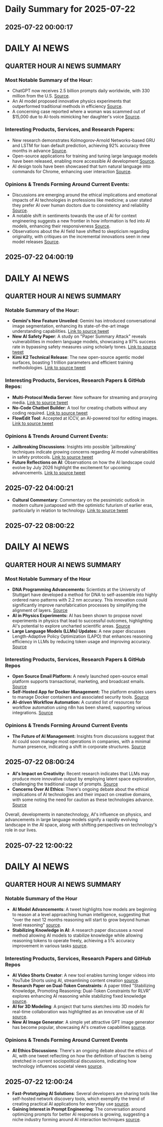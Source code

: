 # Daily Summary for 2025-07-22

## 2025-07-22 00:00:17

# DAILY AI NEWS

## QUARTER HOUR AI NEWS SUMMARY

### Most Notable Summary of the Hour:
- ChatGPT now receives 2.5 billion prompts daily worldwide, with 330 million from the U.S. [Source](https://x.com/i/web/status/1947443547923484852).
- An AI model proposed innovative physics experiments that outperformed traditional methods in efficiency [Source](https://x.com/i/web/status/1947394838535803307).
- A concerning case reported where a woman was scammed out of $15,000 due to AI-tools mimicking her daughter's voice [Source](https://x.com/i/web/status/1947388883731419589).

### Interesting Products, Services, and Research Papers:
- New research demonstrates Kolmogorov-Arnold Networks-based GRU and LSTM for loan default prediction, achieving 92% accuracy three months in advance [Source](https://x.com/i/web/status/1947442695032738142).
- Open-source applications for training and tuning large language models have been released, enabling more accessible AI development [Source](https://x.com/i/web/status/1947434157635711022).
- AI design tools have been showcased that turn natural language into commands for Chrome, enhancing user interaction [Source](https://x.com/i/web/status/1947418907251282111).

### Opinions & Trends Forming Around Current Events:
- Discussions are emerging around the ethical implications and emotional impacts of AI technologies in professions like medicine; a user stated they prefer AI over human doctors due to consistency and reliability [Source](https://x.com/i/web/status/1947435680407474252).
- A notable shift in sentiments towards the use of AI for context engineering suggests a new frontier in how information is fed into AI models, enhancing their responsiveness [Source](https://x.com/i/web/status/1947412958885384410).
- Observations about the AI field have shifted to skepticism regarding originality, with critiques on the incremental innovations seen in new model releases [Source](https://x.com/i/web/status/1947439206458073146).

## 2025-07-22 04:00:19

# DAILY AI NEWS

## QUARTER HOUR AI NEWS SUMMARY

### Notable Summary of the Hour:
- **Gemini's New Feature Unveiled**: Gemini has introduced conversational image segmentation, enhancing its state-of-the-art image understanding capabilities. [Link to source tweet](https://x.com/i/web/status/1947452246242787420)
- **New AI Safety Paper**: A study on "Paper Summary Attack" reveals vulnerabilities in modern language models, showcasing a 97% success rate in bypassing safety measures using scholarly tones. [Link to source tweet](https://x.com/i/web/status/1947501857783398878)
- **Kimi K2 Technical Release**: The new open-source agentic model surfaces, boasting 1 trillion parameters and efficient training methodologies. [Link to source tweet](https://x.com/i/web/status/1947469298353717603)

### Interesting Products, Services, Research Papers & GitHub Repos:
- **Multi-Protocol Media Server**: New software for streaming and proxying media. [Link to source tweet](https://x.com/i/web/status/1947495131709346057)
- **No-Code Chatbot Builder**: A tool for creating chatbots without any coding required. [Link to source tweet](https://x.com/i/web/status/1947449397077279118)
- **FlowEdit Tool**: Accepted at ICCV, an AI-powered tool for editing images. [Link to source tweet](https://x.com/i/web/status/1947488600892858676)

### Opinions & Trends Around Current Events:
- **Jailbreaking Discussions**: Insights into possible 'jailbreaking' techniques indicate growing concerns regarding AI model vulnerabilities in safety protocols. [Link to source tweet](https://x.com/i/web/status/1947501857783398878)
- **Future Reflections on AI**: Observations on how the AI landscape could evolve by July 2026 highlight the excitement for upcoming advancements. [Link to source tweet](https://x.com/i/web/status/1947451733309030541)

## 2025-07-22 04:00:21

- **Cultural Commentary**: Commentary on the pessimistic outlook in modern culture juxtaposed with the optimistic futurism of earlier eras, particularly in relation to technology. [Link to source tweet](https://x.com/i/web/status/1947446748047413327)

## 2025-07-22 08:00:22

# DAILY AI NEWS

## QUARTER HOUR AI NEWS SUMMARY

### Most Notable Summary of the Hour
- **DNA Programming Advancements:** Scientists at the University of Stuttgart have developed a method for DNA to self-assemble into highly ordered nano patterns with 2.2 nm accuracy. This innovation could significantly improve nanofabrication processes by simplifying the alignment of layers. [Source](https://x.com/i/web/status/1947564520479563958)  
- **AI in Physics Experiments:** AI has been shown to propose novel experiments in physics that lead to successful outcomes, highlighting AI's potential to explore uncharted scientific areas. [Source](https://x.com/i/web/status/1947554777828888703)
- **Large Language Models (LLMs) Updates:** A new paper discusses Length-Adaptive Policy Optimization (LAPO) that enhances reasoning efficiency in LLMs by reducing token usage and improving accuracy. [Source](https://x.com/i/web/status/1947556216001204387)  

### Interesting Products, Services, Research Papers & GitHub Repos
- **Open Source Email Platform:** A newly launched open-source email platform supports transactional, marketing, and broadcast emails. [Source](https://x.com/i/web/status/1947563674740129827)  
- **Self-Hosted App for Docker Management:** The platform enables users to manage Docker containers and associated security tools. [Source](https://x.com/i/web/status/1947556058886500463)  
- **AI-driven Workflow Automation:** A curated list of resources for workflow automation using n8n has been shared, supporting various integrations. [Source](https://x.com/i/web/status/1947548431846666631)  

### Opinions & Trends Forming Around Current Events
- **The Future of AI Management:** Insights from discussions suggest that AI could soon manage most operations in companies, with a minimal human presence, indicating a shift in corporate structures. [Source](https://x.com/i/web/status/1947522648180986037)

## 2025-07-22 08:00:24

- **AI's Impact on Creativity:** Recent research indicates that LLMs may produce more innovative output by employing latent space exploration, challenging the traditional usage of prompts. [Source](https://x.com/i/web/status/1947517963864838646)  
- **Concerns Over AI Ethics:** There's ongoing debate about the ethical implications of AI technologies and their impact on creative domains, with some noting the need for caution as these technologies advance. [Source](https://x.com/i/web/status/1947509385564918185)  

Overall, developments in nanotechnology, AI's influence on physics, and advancements in large language models signify a rapidly evolving landscape in the AI space, along with shifting perspectives on technology's role in our lives.

## 2025-07-22 12:00:22

# DAILY AI NEWS

## QUARTER HOUR AI NEWS SUMMARY

### Notable Summary of the Hour
- **AI Model Advancements**: A tweet highlights how models are beginning to reason at a level approaching human intelligence, suggesting that "over the next 12 months reasoning will start to grow beyond human level reasoning" [source](https://x.com/i/web/status/1947620230680678798).
- **Stabilizing Knowledge in AI**: A research paper discusses a novel method allowing AI models to stabilize knowledge while allowing reasoning tokens to operate freely, achieving a 5% accuracy improvement in various tasks [source](https://x.com/i/web/status/1947617620888265003).

### Interesting Products, Services, Research Papers and GitHub Repos
- **AI Video Shorts Creator**: A new tool enables turning longer videos into YouTube Shorts using AI, streamlining content creation [source](https://x.com/i/web/status/1947624624004468742).
- **Research Paper on Dual-Token Constraints**: A paper titled "Stabilizing Knowledge, Promoting Reasoning: Dual-Token Constraints for RLVR" explores enhancing AI reasoning while stabilizing fixed knowledge [source](https://x.com/i/web/status/1947617620888265003).
- **AI for 3D Modeling**: A project that turns sketches into 3D models for real-time collaboration was highlighted as an innovative use of AI [source](https://x.com/i/web/status/1947578901712023779).
- **New AI Image Generator**: A simple yet attractive GPT image generator has become popular, showcasing AI's creative capabilities [source](https://x.com/i/web/status/1947620097633489405).

### Opinions & Trends Forming Around Current Events
- **AI Ethics Discussions**: There's an ongoing debate about the ethics of AI, with one tweet reflecting on how the definition of fascism is being stretched in current sociopolitical discussions, indicating how technology influences societal views [source](https://x.com/i/web/status/1947622816708166011).

## 2025-07-22 12:00:24

- **Fast-Prototyping AI Solutions**: Several developers are sharing tools like self-hosted network discovery tools, which exemplify the trend of creating practical AI applications for everyday use [source](https://x.com/i/web/status/1947586515543978143).
- **Gaining Interest in Prompt Engineering**: The conversation around optimizing prompts for better AI responses is growing, suggesting a niche industry forming around AI interaction techniques [source](https://x.com/i/web/status/1947589938213450088).

